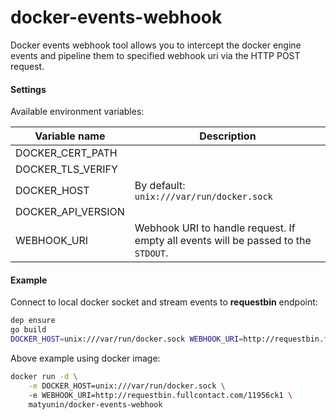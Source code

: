 docker-events-webhook
=====================

Docker events webhook tool allows you to intercept the docker engine events and pipeline them
to specified webhook uri via the HTTP POST request.

#### Settings

Available environment variables:

| Variable name | Description |
| ------------- | ------------- |
|DOCKER_CERT_PATH| |
|DOCKER_TLS_VERIFY| |
|DOCKER_HOST| By default: `unix:///var/run/docker.sock` |
|DOCKER_API_VERSION| |
|WEBHOOK_URI| Webhook URI to handle request. If empty all events will be passed to the `STDOUT`. |

#### Example

Connect to local docker socket and stream events to __requestbin__ endpoint:

```bash
dep ensure
go build
DOCKER_HOST=unix:///var/run/docker.sock WEBHOOK_URI=http://requestbin.fullcontact.com/11956ck1 ./docker-events-webhook
```

Above example using docker image:

```bash
docker run -d \
    -e DOCKER_HOST=unix:///var/run/docker.sock \ 
    -e WEBHOOK_URI=http://requestbin.fullcontact.com/11956ck1 \
    matyunin/docker-events-webhook
```